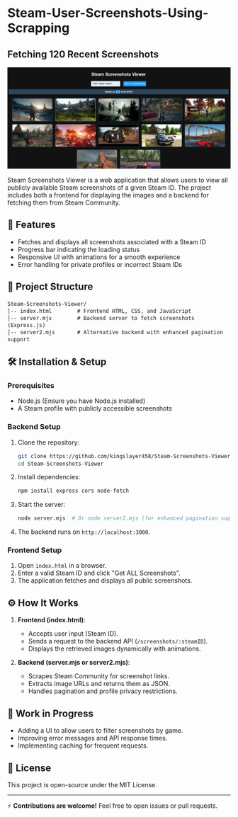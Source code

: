 # Steam-User-Screenshots-Using-Scrapping
## Fetching 120 Recent Screenshots
 ![scrapping](scrapping.png)  

Steam Screenshots Viewer is a web application that allows users to view all publicly available Steam screenshots of a given Steam ID. The project includes both a frontend for displaying the images and a backend for fetching them from Steam Community.

## 🚀 Features
- Fetches and displays all screenshots associated with a Steam ID
- Progress bar indicating the loading status
- Responsive UI with animations for a smooth experience
- Error handling for private profiles or incorrect Steam IDs

## 📁 Project Structure
```
Steam-Screenshots-Viewer/
│-- index.html        # Frontend HTML, CSS, and JavaScript
│-- server.mjs        # Backend server to fetch screenshots (Express.js)
│-- server2.mjs       # Alternative backend with enhanced pagination support
```

## 🛠️ Installation & Setup

### Prerequisites
- Node.js (Ensure you have Node.js installed)
- A Steam profile with publicly accessible screenshots

### Backend Setup
1. Clone the repository:
   ```sh
   git clone https://github.com/kingslayer458/Steam-Screenshots-Viewer.git
   cd Steam-Screenshots-Viewer
   ```
2. Install dependencies:
   ```sh
   npm install express cors node-fetch
   ```
3. Start the server:
   ```sh
   node server.mjs  # Or node server2.mjs (for enhanced pagination support)
   ```
4. The backend runs on `http://localhost:3000`.

### Frontend Setup
1. Open `index.html` in a browser.
2. Enter a valid Steam ID and click "Get ALL Screenshots".
3. The application fetches and displays all public screenshots.

## ⚙️ How It Works
1. **Frontend (index.html)**:
   - Accepts user input (Steam ID).
   - Sends a request to the backend API (`/screenshots/:steamID`).
   - Displays the retrieved images dynamically with animations.
   
2. **Backend (server.mjs or server2.mjs)**:
   - Scrapes Steam Community for screenshot links.
   - Extracts image URLs and returns them as JSON.
   - Handles pagination and profile privacy restrictions.

## 🚧 Work in Progress
- Adding a UI to allow users to filter screenshots by game.
- Improving error messages and API response times.
- Implementing caching for frequent requests.

## 📜 License
This project is open-source under the MIT License.

---
⚡ **Contributions are welcome!** Feel free to open issues or pull requests.
